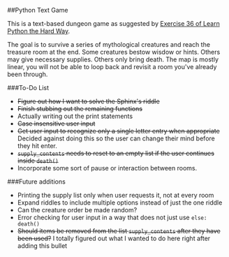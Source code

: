 ##Python Text Game

This is a text-based dungeon game as suggested by [Exercise 36 of Learn Python the Hard Way](http://learnpythonthehardway.org/book/ex36.html).

The goal is to survive a series of mythological creatures and reach the treasure room at the end. Some creatures bestow wisdow or hints. Others may give necessary supplies. Others only bring death. The map is mostly linear, you will not be able to loop back and revisit a room you've already been through.

###To-Do List

- <s>Figure out how I want to solve the Sphinx's riddle</s>
- <s>Finish stubbing out the remaining functions</s>
- Actually writing out the print statements
- <s>Case insensitive user input</s>
- <s>Get user input to recognize only a single letter entry when appropriate</s> Decided against doing this so the user can change their mind before they hit enter.
- <s>`supply_contents` needs to reset to an empty list if the user continues inside `death()`</s>
-  Incorporate some sort of pause or interaction between rooms.

###Future additions
- Printing the supply list only when user requests it, not at every room
- Expand riddles to include multiple options instead of just the one riddle
- Can the creature order be made random?
- Error checking for user input in a way that does not just use `else: death()`
- <s>Should items be removed from the list `supply_contents` after they have been used?</s> I totally figured out what I wanted to do here right after adding this bullet
